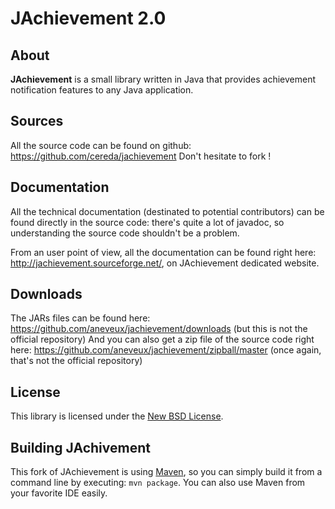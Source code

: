 JAchievement 2.0
================

About
-----

**JAchievement** is a small library written in Java that provides achievement notification features to any Java application.

Sources
-------

All the source code can be found on github: https://github.com/cereda/jachievement
Don't hesitate to fork !

Documentation
-------------

All the technical documentation (destinated to potential contributors) can be found directly in the source code: there's quite a lot of javadoc, so understanding the source code shouldn't be a problem.

From an user point of view, all the documentation can be found right here: http://jachievement.sourceforge.net/, on JAchievement dedicated website.

Downloads
---------

The JARs files can be found here: https://github.com/aneveux/jachievement/downloads (but this is not the official repository)
And you can also get a zip file of the source code right here: https://github.com/aneveux/jachievement/zipball/master (once again, that's not the official repository)

License
-------

This library is licensed under the [New BSD License](http://www.opensource.org/licenses/bsd-license.php).

Building JAchivement
--------------------

This fork of JAchievement is using [Maven](http://maven.apache.org/), so you can simply build it from a command line by executing: ```mvn package```. You can also use Maven from your favorite IDE easily.